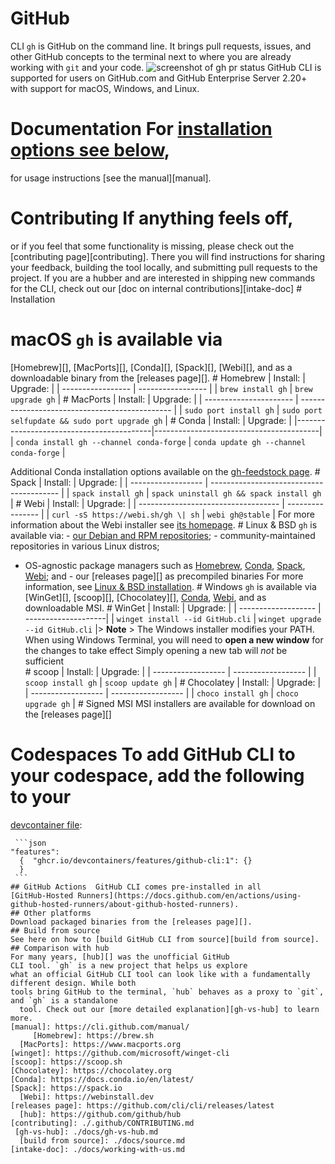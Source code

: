 # GitHub
CLI `gh` is GitHub on the command 
line. It brings pull requests,
issues, and other GitHub
concepts to the terminal next to where
you are already working with `git` and
your code. ![screenshot of gh pr status](https://user-images.githubusercontent.com/98482/84171218-327e7a80-aa40-11ea-8cd1-5177fc2d0e72.png)
GitHub CLI is supported for users on GitHub.com and GitHub 
Enterprise Server 2.20+ with support for macOS, Windows, and Linux.
# Documentation For [installation options see below](#installation),
for usage instructions [see the manual][manual].
# Contributing If anything feels off,
or if you feel that some functionality is 
missing, please check out the [contributing page][contributing].
There you will find instructions for sharing your feedback, building the tool
locally, and submitting pull requests to the project. If you are a hubber and 
are interested in shipping new commands for the CLI,
check out our [doc on internal contributions][intake-doc] <!-- this anchor is linked to from elsewhere,
so avoid renaming it --># Installation
# macOS `gh` is available via
[Homebrew][], [MacPorts][], [Conda][],
[Spack][], [Webi][], and as a downloadable 
binary from the [releases page][]. 
               # Homebrew
| Install:          | Upgrade:          |
| ----------------- | ----------------- |
| `brew install gh` | `brew upgrade gh` |
               # MacPorts
| Install:               | Upgrade:                                       |
| ---------------------- | ---------------------------------------------- |
| `sudo port install gh` | `sudo port selfupdate && sudo port upgrade gh` |
                   # Conda
| Install:                                 | Upgrade:                                |
|------------------------------------------|-----------------------------------------|
| `conda install gh --channel conda-forge` | `conda update gh --channel conda-forge` |

Additional Conda installation options available on the [gh-feedstock page](https://github.com/conda-forge/gh-feedstock#installing-gh).
                    # Spack
| Install:           | Upgrade:                                 |
| ------------------ | ---------------------------------------- |
| `spack install gh` | `spack uninstall gh && spack install gh` |
                     # Webi
| Install:                            | Upgrade:         |
| ----------------------------------- | ---------------- |
| `curl -sS https://webi.sh/gh \| sh` | `webi gh@stable` |
For more information about the Webi installer see [its homepage](https://webinstall.dev/).
                           # Linux & BSD
`gh` is available via: - [our Debian and RPM repositories](./docs/install_linux.md); - community-maintained repositories in various Linux distros;
- OS-agnostic package managers such as [Homebrew](#homebrew), [Conda](#conda), [Spack](#spack), [Webi](#webi); and - our [releases page][] as
 precompiled binaries For more information, see [Linux & BSD installation](./docs/install_linux.md).
       # Windows `gh` is available via [WinGet][], [scoop][], [Chocolatey][], [Conda](#conda), [Webi](#webi), and as downloadable MSI.
                # WinGet
| Install:            | Upgrade:            |
| ------------------- | --------------------|
| `winget install --id GitHub.cli` | `winget upgrade --id GitHub.cli` |> **Note**  > The Windows
installer modifies your PATH. When using Windows Terminal, you will need to **open a new window** for the changes
to take effect
Simply opening a new tab will _not_ be sufficient  
               # scoop
| Install:           | Upgrade:           |
| ------------------ | ------------------ |
| `scoop install gh` | `scoop update gh`  |
         # Chocolatey
| Install:           | Upgrade:           |
| ------------------ | ------------------ |
| `choco install gh` | `choco upgrade gh` |
             # Signed MSI
MSI installers are available for download on the [releases page][] 
# Codespaces To add GitHub CLI to your codespace, add the following to your                                                                             
[devcontainer file](https://docs.github.com/en/codespaces/setting-up-your-project-for-codespaces/adding-features-to-a-devcontainer-file):


     ```json
    "features": 
      {  "ghcr.io/devcontainers/features/github-cli:1": {}
      }
     ```
    ## GitHub Actions  GitHub CLI comes pre-installed in all 
    [GitHub-Hosted Runners](https://docs.github.com/en/actions/using-github-hosted-runners/about-github-hosted-runners).
    ## Other platforms
    Download packaged binaries from the [releases page][].
    ## Build from source
    See here on how to [build GitHub CLI from source][build from source].
    ## Comparison with hub
    For many years, [hub][] was the unofficial GitHub
    CLI tool. `gh` is a new project that helps us explore
    what an official GitHub CLI tool can look like with a fundamentally different design. While both
    tools bring GitHub to the terminal, `hub` behaves as a proxy to `git`, and `gh` is a standalone
      tool. Check out our [more detailed explanation][gh-vs-hub] to learn more.
    [manual]: https://cli.github.com/manual/
         [Homebrew]: https://brew.sh
      [MacPorts]: https://www.macports.org
    [winget]: https://github.com/microsoft/winget-cli
    [scoop]: https://scoop.sh
    [Chocolatey]: https://chocolatey.org
    [Conda]: https://docs.conda.io/en/latest/
    [Spack]: https://spack.io
      [Webi]: https://webinstall.dev
    [releases page]: https://github.com/cli/cli/releases/latest
      [hub]: https://github.com/github/hub
    [contributing]: ./.github/CONTRIBUTING.md
     [gh-vs-hub]: ./docs/gh-vs-hub.md
      [build from source]: ./docs/source.md
    [intake-doc]: ./docs/working-with-us.md
